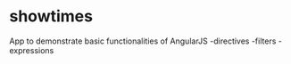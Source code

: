 # showtimes
App to demonstrate basic functionalities of AngularJS
-directives
-filters
-expressions
